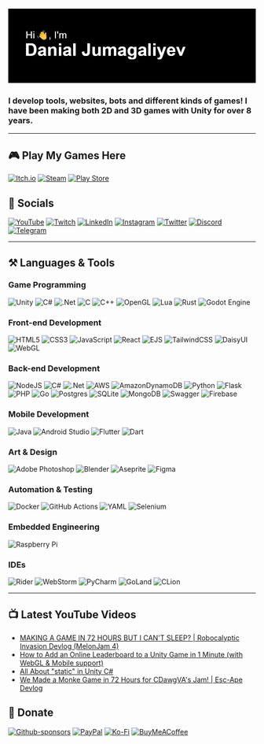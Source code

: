 [![Hi 👋, I'm Danial Jumagaliyev](header.png)](https://www.danqzq.games)

### I develop tools, websites, bots and different kinds of games! I have been making both 2D and 3D games with Unity for over 8 years.

---

## 🎮 Play My Games Here

[![Itch.io](https://img.shields.io/badge/Itch-%23FF0B34.svg?style=for-the-badge&logo=Itch.io&logoColor=white)](https://danqzq.itch.io/) 
[![Steam](https://img.shields.io/badge/steam-%23000000.svg?style=for-the-badge&logo=steam&logoColor=white)](https://store.steampowered.com/search/?publisher=Danial%20Jumagaliyev) 
[![Play Store](https://img.shields.io/badge/Google_Play-414141?style=for-the-badge&logo=google-play&logoColor=white)](https://play.google.com/store/apps/developer?id=Team+Melon+Mobile)


## 🔗 Socials

[![YouTube](https://img.shields.io/badge/YouTube-%23FF0000.svg?style=for-the-badge&logo=YouTube&logoColor=white)](https://www.youtube.com/@danqzq) 
[![Twitch](https://img.shields.io/badge/Twitch-%239146FF.svg?style=for-the-badge&logo=Twitch&logoColor=white)](https://www.twitch.tv/danqzq) 
[![LinkedIn](https://img.shields.io/badge/linkedin-%230077B5.svg?style=for-the-badge&logo=linkedin&logoColor=white)](https://www.linkedin.com/in/danial-jumagaliyev/) 
[![Instagram](https://img.shields.io/badge/Instagram-%23E4405F.svg?style=for-the-badge&logo=Instagram&logoColor=white)](https://www.instagram.com/danqzq) 
[![Twitter](https://img.shields.io/badge/Twitter-%231DA1F2.svg?style=for-the-badge&logo=Twitter&logoColor=white)](https://www.twitter.com/danqzq) 
[![Discord](https://img.shields.io/badge/Discord-%235865F2.svg?style=for-the-badge&logo=discord&logoColor=white)](https://discord.gg/cyfJUjBGgK) 
[![Telegram](https://img.shields.io/badge/Telegram-2CA5E0?style=for-the-badge&logo=telegram&logoColor=white)](https://t.me/dansplayground) 

---

## ⚒️ Languages & Tools

### Game Programming

![Unity](https://img.shields.io/badge/unity-%23000000.svg?style=for-the-badge&logo=unity&logoColor=white) 
![C#](https://img.shields.io/badge/c%23-%23239120.svg?style=for-the-badge&logo=c-sharp&logoColor=white) 
![.Net](https://img.shields.io/badge/.NET-5C2D91?style=for-the-badge&logo=.net&logoColor=white) 
![C](https://img.shields.io/badge/c-%2300599C.svg?style=for-the-badge&logo=c&logoColor=white)
![C++](https://img.shields.io/badge/c++-%2300599C.svg?style=for-the-badge&logo=c%2B%2B&logoColor=white) 
![OpenGL](https://img.shields.io/badge/OpenGL-%23FFFFFF.svg?style=for-the-badge&logo=opengl) 
![Lua](https://img.shields.io/badge/lua-%232C2D72.svg?style=for-the-badge&logo=lua&logoColor=white) 
![Rust](https://img.shields.io/badge/rust-%23000000.svg?style=for-the-badge&logo=rust&logoColor=white) 
![Godot Engine](https://img.shields.io/badge/GODOT-%23FFFFFF.svg?style=for-the-badge&logo=godot-engine)


### Front-end Development

![HTML5](https://img.shields.io/badge/html5-%23E34F26.svg?style=for-the-badge&logo=html5&logoColor=white) 
![CSS3](https://img.shields.io/badge/css3-%231572B6.svg?style=for-the-badge&logo=css3&logoColor=white) 
![JavaScript](https://img.shields.io/badge/javascript-%23323330.svg?style=for-the-badge&logo=javascript&logoColor=%23F7DF1E) 
![React](https://img.shields.io/badge/react-%2320232a.svg?style=for-the-badge&logo=react&logoColor=%2361DAFB) 
![EJS](https://img.shields.io/badge/ejs-%23B4CA65.svg?style=for-the-badge&logo=ejs&logoColor=black) 
![TailwindCSS](https://img.shields.io/badge/tailwindcss-%2338B2AC.svg?style=for-the-badge&logo=tailwind-css&logoColor=white) 
![DaisyUI](https://img.shields.io/badge/daisyui-5A0EF8?style=for-the-badge&logo=daisyui&logoColor=white) 
![WebGL](https://img.shields.io/badge/WebGL-990000?logo=webgl&logoColor=white&style=for-the-badge)


### Back-end Development

![NodeJS](https://img.shields.io/badge/node.js-6DA55F?style=for-the-badge&logo=node.js&logoColor=white) 
![C#](https://img.shields.io/badge/c%23-%23239120.svg?style=for-the-badge&logo=c-sharp&logoColor=white) 
![.Net](https://img.shields.io/badge/.NET-5C2D91?style=for-the-badge&logo=.net&logoColor=white) 
![AWS](https://img.shields.io/badge/AWS-%23FF9900.svg?style=for-the-badge&logo=amazon-aws&logoColor=white) 
![AmazonDynamoDB](https://img.shields.io/badge/Amazon%20DynamoDB-4053D6?style=for-the-badge&logo=Amazon%20DynamoDB&logoColor=white) 
![Python](https://img.shields.io/badge/python-3670A0?style=for-the-badge&logo=python&logoColor=ffdd54) 
![Flask](https://img.shields.io/badge/flask-%23000.svg?style=for-the-badge&logo=flask&logoColor=white) 
![PHP](https://img.shields.io/badge/php-%23777BB4.svg?style=for-the-badge&logo=php&logoColor=white) 
![Go](https://img.shields.io/badge/go-%2300ADD8.svg?style=for-the-badge&logo=go&logoColor=white) 
![Postgres](https://img.shields.io/badge/postgres-%23316192.svg?style=for-the-badge&logo=postgresql&logoColor=white)
![SQLite](https://img.shields.io/badge/sqlite-%2307405e.svg?style=for-the-badge&logo=sqlite&logoColor=white) 
![MongoDB](https://img.shields.io/badge/MongoDB-%234ea94b.svg?style=for-the-badge&logo=mongodb&logoColor=white) 
![Swagger](https://img.shields.io/badge/-Swagger-%23Clojure?style=for-the-badge&logo=swagger&logoColor=white) 
![Firebase](https://img.shields.io/badge/firebase-a08021?style=for-the-badge&logo=firebase&logoColor=ffcd34) 


### Mobile Development

![Java](https://img.shields.io/badge/java-%23ED8B00.svg?style=for-the-badge&logo=java&logoColor=white) 
![Android Studio](https://img.shields.io/badge/Android%20Studio-3DDC84.svg?style=for-the-badge&logo=android-studio&logoColor=white) 
![Flutter](https://img.shields.io/badge/Flutter-%2302569B.svg?style=for-the-badge&logo=Flutter&logoColor=white) 
![Dart](https://img.shields.io/badge/dart-%230175C2.svg?style=for-the-badge&logo=dart&logoColor=white) 


### Art & Design

![Adobe Photoshop](https://img.shields.io/badge/adobe%20photoshop-%2331A8FF.svg?style=for-the-badge&logo=adobe%20photoshop&logoColor=white)
![Blender](https://img.shields.io/badge/blender-%23F5792A.svg?style=for-the-badge&logo=blender&logoColor=white)
![Aseprite](https://img.shields.io/badge/Aseprite-FFFFFF?style=for-the-badge&logo=Aseprite&logoColor=#7D929E) 
![Figma](https://img.shields.io/badge/figma-%23F24E1E.svg?style=for-the-badge&logo=figma&logoColor=white) 


### Automation & Testing

![Docker](https://img.shields.io/badge/docker-%230db7ed.svg?style=for-the-badge&logo=docker&logoColor=white) 
![GitHub Actions](https://img.shields.io/badge/github%20actions-%232671E5.svg?style=for-the-badge&logo=githubactions&logoColor=white) 
![YAML](https://img.shields.io/badge/yaml-%23ffffff.svg?style=for-the-badge&logo=yaml&logoColor=151515) 
![Selenium](https://img.shields.io/badge/-selenium-%43B02A?style=for-the-badge&logo=selenium&logoColor=white)


### Embedded Engineering

![Raspberry Pi](https://img.shields.io/badge/-RaspberryPi-C51A4A?style=for-the-badge&logo=Raspberry-Pi) 



### IDEs

![Rider](https://img.shields.io/badge/Rider-000000.svg?style=for-the-badge&logo=Rider&logoColor=white&color=black&labelColor=crimson) 
![WebStorm](https://img.shields.io/badge/webstorm-143?style=for-the-badge&logo=webstorm&logoColor=white&color=black) 
![PyCharm](https://img.shields.io/badge/pycharm-143?style=for-the-badge&logo=pycharm&logoColor=black&color=black&labelColor=green) 
![GoLand](https://img.shields.io/badge/GoLand-0f0f0f?&style=for-the-badge&logo=goland&logoColor=white) 
![CLion](https://img.shields.io/badge/CLion-black?style=for-the-badge&logo=clion&logoColor=white)

---

## 📺 Latest YouTube Videos
<!-- BLOG-POST-LIST:START -->
- [MAKING A GAME IN 72 HOURS BUT I CAN&#39;T SLEEP? | Robocalyptic Invasion Devlog &lpar;MelonJam 4&rpar;](https://www.youtube.com/watch?v=3jjP1lm7M8I)
- [How to Add an Online Leaderboard to a Unity Game in 1 Minute &lpar;with WebGL &amp; Mobile support&rpar;](https://www.youtube.com/watch?v=v0aWwSkC-4o)
- [All About &quot;static&quot; in Unity C#](https://www.youtube.com/watch?v=msvnzSoURFI)
- [We Made a Monke Game in 72 Hours for CDawgVA&#39;s Jam! | Esc-Ape Devlog](https://www.youtube.com/watch?v=pjR-3SQ1YVg)
<!-- BLOG-POST-LIST:END -->

## 💌 Donate
[![Github-sponsors](https://img.shields.io/badge/sponsor-30363D?style=for-the-badge&logo=GitHub-Sponsors&logoColor=#EA4AAA)](https://github.com/sponsors/danqzq) 
[![PayPal](https://img.shields.io/badge/PayPal-00457C?style=for-the-badge&logo=paypal&logoColor=white)](https://paypal.me/danqzq) 
[![Ko-Fi](https://img.shields.io/badge/Ko--fi-F16061?style=for-the-badge&logo=ko-fi&logoColor=white)](https://ko-fi.com/danqzq) 
[![BuyMeACoffee](https://img.shields.io/badge/Buy%20Me%20a%20Coffee-ffdd00?style=for-the-badge&logo=buy-me-a-coffee&logoColor=black)](https://www.buymeacoffee.com/danqzq)
